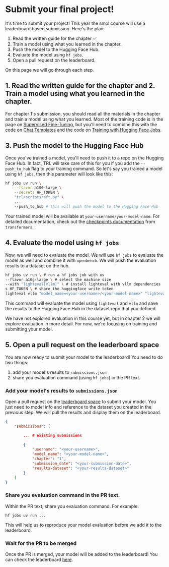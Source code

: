 # Submit your final project!

It's time to submit your project! This year the smol course will use a leaderboard based submission. Here's the plan:

1. Read the written guide for the chapter ✅
2. Train a model using what you learned in the chapter.
3. Push the model to the Hugging Face Hub.
4. Evaluate the model using `hf jobs`.
5. Open a pull request on the leaderboard.

On this page we will go through each step.

## 1. Read the written guide for the chapter and 2. Train a model using what you learned in the chapter.

For chapter 1's submission, you should read all the materials in the chapter and train a model using what you learned. Most of the training code is in the page on [Supervised Fine-Tuning](./3), but you'll need to combine this with the code on [Chat Templates](./2) and the code on [Training with Hugging Face Jobs](./5).

## 3. Push the model to the Hugging Face Hub

Once you've trained a model, you'll need to push it to a repo on the Hugging Face Hub. In fact, TRL will take care of this for you if you add the `--push_to_hub` flag to your training command. So let's say you trained a model using `hf jobs`, then this parameter will look like this:

```bash
hf jobs uv run \
    --flavor a100-large \
    --secrets HF_TOKEN \
    "trl/scripts/sft.py" \
    ...
    --push_to_hub # this will push the model to the Hugging Face Hub
```

Your trained model will be available at `your-username/your-model-name`. For detailed documentation, check out the [checkpoints documentation](https://huggingface.co/docs/transformers/trainer#checkpoints) from `transformers`.

## 4. Evaluate the model using `hf jobs`

Now, we will need to evaluate the model. We will use `hf jobs` to evaluate the model as well and combine it with `openbench`. We will push the evaluation results to a dataset on the hub. 

```sh
hf jobs uv run \ # run a hf jobs job with uv
--flavor a10g-large \ # select the machine size
--with "lighteval[vllm]" \ # install lighteval with vllm dependencies
s HF_TOKEN \ # share the huggingface write token
lighteval vllm "model_name=<your-username>/<your-model-name>" "lighteval|gsm8k|0|0" --push-to-hub --results-org <your-username>
```

This command will evaluate the model using `lighteval` and `vllm` and save the results to the Hugging Face Hub in the dataset repo that you defined.

<Tip>

We have not explored evaluation in this course yet, but in chapter 2 we will explore evaluation in more detail. For now, we're focusing on training and submitting your model.

</Tip>

## 5. Open a pull request on the leaderboard space

You are now ready to submit your model to the leaderboard!  You need to do two things:

1. add your model's results to `submissions.json`
2. share you evaluation command (using `hf jobs`) in the PR text.

### Add your model's results to `submissions.json`

Open a pull request on the [leaderboard space](https://huggingface.co/spaces/smol-course/leaderboard/edit/main/submissions.json) to submit your model. You just need to model info and reference to the dataset you created in the previous step. We will pull the results and display them on the leaderboard.

```json
{
    "submissions": [

        ... # existing submissions
        
        {
            "username": "<your-username>",
            "model_name": "<your-model-name>",
            "chapter": "1",
            "submission_date": "<your-submission-date>",
            "results-dataset": "<your-results-dataset>"
        }
    ]
}
```

### Share you evaluation command in the PR text.

Within the PR text, share you evaluation command. For example:

```
hf jobs uv run ...
```

This will help us to reproduce your model evaluation before we add it to the leaderboard.

### Wait for the PR to be merged

Once the PR is merged, your model will be added to the leaderboard! You can check the leaderboard [here](https://huggingface.co/spaces/smol-course/leaderboard).